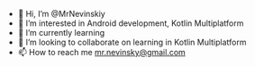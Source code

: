 - 👋 Hi, I’m @MrNevinskiy
- 👀 I’m interested in Android development, Kotlin Multiplatform
- 🌱 I’m currently learning
- 💞️ I’m looking to collaborate on learning in Kotlin Multiplatform
- 📫 How to reach me mr.nevinsky@gmail.com

<!---
MrNevinskiy/MrNevinskiy is a ✨ special ✨ repository because its `README.md` (this file) appears on your GitHub profile.
You can click the Preview link to take a look at your changes.
--->
